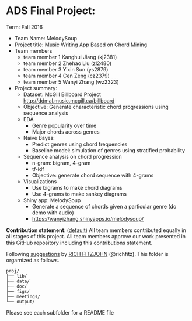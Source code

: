 # ADS Final Project: 

Term: Fall 2016

+ Team Name: MelodySoup
+ Project title: Music Writing App Based on Chord Mining 
+ Team members
	+ team member 1 Kanghui Jiang (kj2381)
	+ team member 2 Zhehao Liu    (zl2480)
	+ team member 3 Yixin Sun     (ys2879)
	+ team member 4 Cen Zeng      (cz2379)
	+ team member 5 Wanyi Zhang   (wz2323)
+ Project summary:
    + Dataset: McGill Billboard Project http://ddmal.music.mcgill.ca/billboard  
    + Objective: Generate characteristic chord progressions using sequence analysis
    + EDA
        + Genre popularity over time 
        + Major chords across genres
    + Naive Bayes: 
        + Predict genres using chord frequencies
        + Baseline model: simulation of genres using stratified probability
    + Sequence analysis on chord progression
        + n-gram: bigram, 4-gram
        + tf-idf
        + Objective: generate chord sequence with 4-grams
    + Visualizations
        + Use bigrams to make chord diagrams
        + Use 4-grams to make sankey diagrams
    + Shiny app: MelodySoup
        + Generate a sequence of chords given a particular genre (do demo with audio)
        + https://wanyizhang.shinyapps.io/melodysoup/
        
    
          
**Contribution statement**: ([default](doc/a_note_on_contributions.md)) All team members contributed equally in all stages of this project. All team members approve our work presented in this GitHub repository including this contributions statement. 

Following [suggestions](http://nicercode.github.io/blog/2013-04-05-projects/) by [RICH FITZJOHN](http://nicercode.github.io/about/#Team) (@richfitz). This folder is orgarnized as follows.

```
proj/
├── lib/
├── data/
├── doc/
├── figs/
├── meetings/
└── output/
```

Please see each subfolder for a README file
